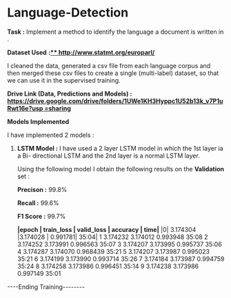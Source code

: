 # Language-Detection

**Task :**  Implement a method to identify the language a document is written in . 

**Dataset Used** **:[** **http://www.statmt.org/europarl/** ](http://www.statmt.org/europarl/)**

I cleaned the data, generated a csv file from each language corpus and then merged these csv files to create a single (multi-label) dataset, so that we can use it in the supervised training. 

**Drive Link (Data, Predictions and Models) :**  [**https://drive.google.com/drive/folders/1UWe1KH3Hyppc1U52b13k_v7P1uRwt16e?usp =sharing** ](https://drive.google.com/drive/folders/1UWe1KH3Hyppc1U52b13k_v7P1uRwt16e?usp=sharing)

**Models Implemented** 

I have implemented 2 models : 

1) **LSTM Model :** I have used a 2 layer LSTM model in which the 1st layer ia a Bi- directional LSTM and the 2nd layer is a normal LSTM layer. 

	Using the following model I obtain the following results on the **Validation** set : 

	**Precison :** 99.8% 

	**Recall     :** 99.6% 

	**F1 Score :** 99.7% 

	**|epoch | train\_loss | valid\_loss | accuracy | time|** 
	|0|  3.174304  |3.174028 | 0.991781|  35:04| 
	1  3.174232  3.174012  0.993948  35:08 
	2  3.174252  3.173991  0.996563  35:07 
	3  3.174207  3.173995  0.995737  35:06 
	4  3.174287  3.174070  0.968439  35:21 
	5  3.174207  3.173987  0.995023  35:21 
	6  3.174199  3.173990  0.993714  35:26 
	7  3.174184  3.173987  0.994759  35:24 
8  3.174258  3.173986  0.996451  35:14 
9  3.174238  3.173986  0.997149  35:01 

----Ending Training--------  
